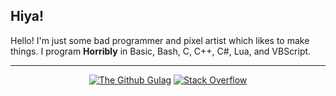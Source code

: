 ## Hiya!

Hello! I'm just some bad programmer and pixel artist which likes to make things. I program **Horribly** in Basic, Bash, C, C++, C#, Lua, and VBScript.

***

<p align="center">
  <a href="https://discord.gg/zU5FfHuXAC"><img title="The Github Gulag" src="https://img.shields.io/badge/Discord-grey?style=for-the-badge&logo=discord"></a>
  <a href="https://stackoverflow.com/users/20842479/slizir"><img title="Stack Overflow" src="https://img.shields.io/badge/stack_overflow-gray?style=for-the-badge&logo=stackoverflow"></a>
</p>
